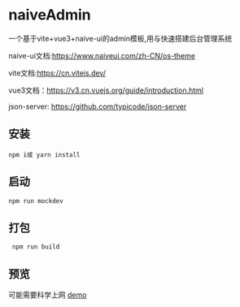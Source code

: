 # naiveAdmin

一个基于vite+vue3+naive-ui的admin模板,用与快速搭建后台管理系统

naive-ui文档:https://www.naiveui.com/zh-CN/os-theme

vite文档:https://cn.vitejs.dev/

vue3文档：https://v3.cn.vuejs.org/guide/introduction.html

json-server: https://github.com/typicode/json-server

## 安装

`npm i或 yarn install`

## 启动

`npm run mockdev`

## 打包

` npm run build`

## 预览
可能需要科学上网
[demo](http://13.229.110.98/)
